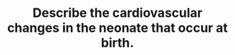 ---
title: "Describe the cardiovascular changes in the neonate that occur at birth."
entityType: SAQ
exam: PEX
college: ANZCA
year: 2010
sitting: B
question: 13
passRate: 90
EC_expectedDomains:
- "The cardiovascular changes that occur in the neonate at birth was well answered with most candidates providing an adequate account of the effects of the first few breaths and cessation of umbilical blood flow on the pulmonary and intracardiac circulations, along with the sequence and timing of these events."
EC_extraCredit:
- "Extra marks were awarded for more detailed descriptions of the foetal circulation at term and neonatal haemodynamics at birth, and the factors that modify them (such as the inhibition of ductus arteriosus closure by hypoxia and prostaglandins)."
EC_errorsCommon: []
---